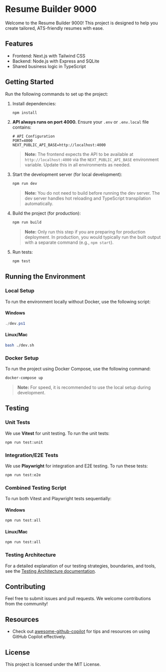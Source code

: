 # Resume Builder 9000

Welcome to the Resume Builder 9000! This project is designed to help you create tailored, ATS-friendly resumes with ease.

## Features

- Frontend: Next.js with Tailwind CSS
- Backend: Node.js with Express and SQLite
- Shared business logic in TypeScript

## Getting Started

Run the following commands to set up the project:

1. Install dependencies:

   ```bash
   npm install
   ```

2. **API always runs on port 4000.** Ensure your `.env` or `.env.local` file contains:

   ```env
   # API Configuration
   PORT=4000
   NEXT_PUBLIC_API_BASE=http://localhost:4000
   ```

   > **Note:** The frontend expects the API to be available at `http://localhost:4000` via the `NEXT_PUBLIC_API_BASE` environment variable. Update this in all environments as needed.

3. Start the development server (for local development):

   ```bash
   npm run dev
   ```

   > **Note:** You do not need to build before running the dev server. The dev server handles hot reloading and TypeScript transpilation automatically.

4. Build the project (for production):

   ```bash
   npm run build
   ```

   > **Note:** Only run this step if you are preparing for production deployment. In production, you would typically run the built output with a separate command (e.g., `npm start`).

5. Run tests:

   ```bash
   npm test
   ```

## Running the Environment

### Local Setup

To run the environment locally without Docker, use the following script:

#### Windows

```powershell
./dev.ps1
```

#### Linux/Mac

```bash
bash ./dev.sh
```

### Docker Setup

To run the project using Docker Compose, use the following command:

```bash
docker-compose up
```

> **Note:** For speed, it is recommended to use the local setup during development.

## Testing

### Unit Tests

We use **Vitest** for unit testing. To run the unit tests:

```bash
npm run test:unit
```

### Integration/E2E Tests

We use **Playwright** for integration and E2E testing. To run these tests:

```bash
npm run test:e2e
```

### Combined Testing Script

To run both Vitest and Playwright tests sequentially:

#### Windows

```powershell
npm run test:all
```

#### Linux/Mac

```bash
npm run test:all
```

### Testing Architecture

For a detailed explanation of our testing strategies, boundaries, and tools, see the [Testing Architecture documentation](./docs/Architecture/testing-architecture.md).

## Contributing

Feel free to submit issues and pull requests. We welcome contributions from the community!

## Resources

- Check out [awesome-github-copilot](https://github.com/awesome-github-copilot/awesome-github-copilot) for tips and resources on using GitHub Copilot effectively.

## License

This project is licensed under the MIT License.
